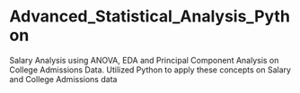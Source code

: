 # Advanced_Statistical_Analysis_Python
Salary Analysis using ANOVA, EDA and Principal Component Analysis on College Admissions Data. Utilized Python to apply these concepts on Salary and College Admissions data
